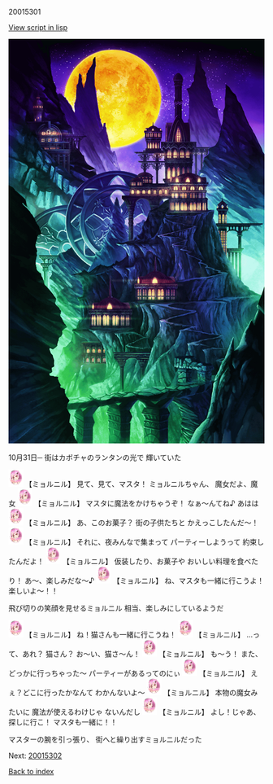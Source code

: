 20015301

[View script in lisp](../scripts/20015301.txt)

![halloween.png](../images/backgrounds/halloween.png)

10月31日─
街はカボチャのランタンの光で
輝いていた

<img src="../images/units/200151.png" alt="200151.png" height="34"/>
【ミョルニル】
見て、見て、マスタ！
ミョルニルちゃん、
魔女だよ、魔女

<img src="../images/units/200151.png" alt="200151.png" height="34"/>
【ミョルニル】
マスタに魔法をかけちゃうぞ！
なぁ〜んてね♪
あはは

<img src="../images/units/200151.png" alt="200151.png" height="34"/>
【ミョルニル】
あ、このお菓子？
街の子供たちと
かえっこしたんだ〜！

<img src="../images/units/200151.png" alt="200151.png" height="34"/>
【ミョルニル】
それに、夜みんなで集まって
パーティーしようって
約束したんだよ！

<img src="../images/units/200151.png" alt="200151.png" height="34"/>
【ミョルニル】
仮装したり、お菓子や
おいしい料理を食べたり！
あ〜、楽しみだな〜♪

<img src="../images/units/200151.png" alt="200151.png" height="34"/>
【ミョルニル】
ね、マスタも一緒に行こうよ！
楽しいよ〜！！

飛び切りの笑顔を見せるミョルニル
相当、楽しみにしているようだ

<img src="../images/units/200151.png" alt="200151.png" height="34"/>
【ミョルニル】
ね！猫さんも一緒に行こうね！

<img src="../images/units/200151.png" alt="200151.png" height="34"/>
【ミョルニル】
…って、あれ？
猫さん？
お〜い、猫さ〜ん！

<img src="../images/units/200151.png" alt="200151.png" height="34"/>
【ミョルニル】
も〜う！
また、どっかに行っちゃった〜
パーティーがあるってのにぃ

<img src="../images/units/200151.png" alt="200151.png" height="34"/>
【ミョルニル】
えぇ？どこに行ったかなんて
わかんないよ〜

<img src="../images/units/200151.png" alt="200151.png" height="34"/>
【ミョルニル】
本物の魔女みたいに
魔法が使えるわけじゃ
ないんだし

<img src="../images/units/200151.png" alt="200151.png" height="34"/>
【ミョルニル】
よし！じゃあ、探しに行こ！
マスタも一緒に！！

マスターの腕を引っ張り、
街へと繰り出すミョルニルだった

Next: [20015302](20015302.md)

[Back to index](index.md)
